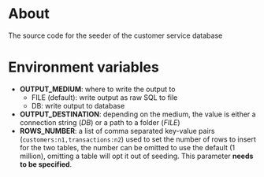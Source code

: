 # About
The source code for the seeder of the customer service database

# Environment variables
- __OUTPUT_MEDIUM__: where to write the output to
    - FILE (default): write output as raw SQL to file
    - DB: write output to database
- __OUTPUT_DESTINATION__: depending on the medium, the value is either a connection string (_DB_) or a 
path to a folder (_FILE_)
- __ROWS_NUMBER__: a list of comma separated key-value pairs (`customers:n1,transactions:n2`) used to set the number of rows 
to insert for the two tables, the number can be omitted to use the default (1 million), omitting a table will opt it out of seeding. 
This parameter __needs to be specified__.

